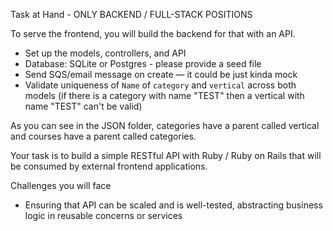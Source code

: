 
Task at Hand - ONLY BACKEND / FULL-STACK POSITIONS

To serve the frontend, you will build the backend for that with an API.


- Set up the models, controllers, and API
- Database: SQLite or Postgres - please provide a seed file
- Send SQS/email message on create — it could be just kinda mock
- Validate uniqueness of `Name` of `category` and `vertical` across both models (if there is a category with name "TEST" then a vertical with name "TEST" can't be valid)

As you can see in the JSON folder, categories have a parent called vertical and courses have a parent called categories.

Your task is to build a simple RESTful API with Ruby / Ruby on Rails that will be consumed by external frontend applications.

Challenges you will face

- Ensuring that API can be scaled and is well-tested, abstracting business logic in reusable concerns or services
